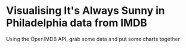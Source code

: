 # Visualising It's Always Sunny in Philadelphia data from IMDB

Using the OpenIMDB API, grab some data and put some charts together
